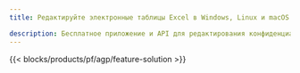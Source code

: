 ```yaml
---
title: Редактируйте электронные таблицы Excel в Windows, Linux и macOS 

description: Бесплатное приложение и API для редактирования конфиденциальной информации из электронных таблиц XLS, XLSX и ODS.
---
```

{{< blocks/products/pf/agp/feature-solution >}} 

